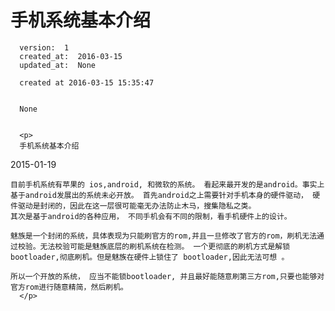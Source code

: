 
  # 手机系统基本介绍

      version:  1
      created_at:  2016-03-15
      updated_at:  None

      created at 2016-03-15 15:35:47 


      None


      <p>
      手机系统基本介绍

2015-01-19

	目前手机系统有苹果的 ios,android, 和微软的系统。 看起来最开发的是android。事实上基于android发展出的系统未必开放。 首先android之上需要针对手机本身的硬件驱动， 硬件驱动是封闭的，因此在这一层很可能毫无办法防止木马，搜集隐私之类。
	其次是基于android的各种应用， 不同手机会有不同的限制，看手机硬件上的设计。

	魅族是一个封闭的系统，具体表现为只能刷官方的rom,并且一旦修改了官方的rom，刷机无法通过校验。无法校验可能是魅族底层的刷机系统在检测。 一个更彻底的刷机方式是解锁bootloader,彻底刷机。但是魅族在硬件上锁住了 bootloader,因此无法可想 。

	所以一个开放的系统， 应当不能锁bootloader, 并且最好能随意刷第三方rom,只要也能够对官方rom进行随意精简，然后刷机。
      </p>

  